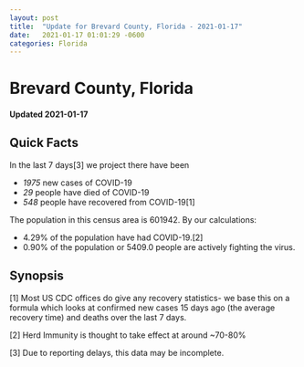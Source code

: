 ```yaml
---
layout: post
title:  "Update for Brevard County, Florida - 2021-01-17"
date:   2021-01-17 01:01:29 -0600
categories: Florida
---
```


# Brevard County, Florida
#### Updated 2021-01-17

## Quick Facts

In the last 7 days[3] we project there have been
- *1975* new cases of COVID-19
- *29* people have died of COVID-19
- *548* people have recovered from COVID-19[1]

The population in this census area is 601942. By our calculations:
- 4.29% of the population have had COVID-19.[2]
- 0.90% of the population or 5409.0 people are actively fighting the virus.

## Synopsis




[1] Most US CDC offices do give any recovery statistics- we base this on a formula which looks at confirmed new cases
15 days ago (the average recovery time) and deaths over the last 7 days.

[2] Herd Immunity is thought to take effect at around ~70-80%

[3] Due to reporting delays, this data may be incomplete.
 
    
